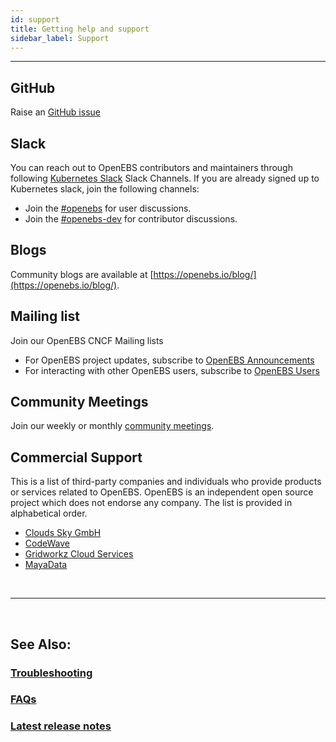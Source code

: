 ```yaml
---
id: support
title: Getting help and support
sidebar_label: Support
---
```

------


## GitHub

Raise an [GitHub issue](https://github.com/openebs/openebs/issues/new)

## Slack

You can reach out to OpenEBS contributors and maintainers through following [Kubernetes Slack](https://slack.k8s.io) Slack Channels. If you are already signed up to Kubernetes slack, join the following channels:  

- Join the [#openebs](https://kubernetes.slack.com/messages/openebs/) for user discussions.
- Join the [#openebs-dev](https://cloud-native.slack.com/messages/openebs-dev/) for contributor discussions.


## Blogs

Community blogs are available at [https://openebs.io/blog/](https://openebs.io/blog/). 


## Mailing list

Join our OpenEBS CNCF Mailing lists

- For OpenEBS project updates, subscribe to [OpenEBS Announcements](https://lists.cncf.io/g/cncf-openebs-announcements)
- For interacting with other OpenEBS users, subscribe to [OpenEBS Users](https://lists.cncf.io/g/cncf-openebs-users)

## Community Meetings

Join our weekly or monthly [community meetings](https://github.com/openebs/openebs/tree/master/community#community-meetings).

## Commercial Support

This is a list of third-party companies and individuals who provide products or services related to OpenEBS. OpenEBS is an independent open source project which does not endorse any company. The list is provided in alphabetical order.

- [Clouds Sky GmbH](https://cloudssky.com/en/)
- [CodeWave](https://codewave.eu/)
- [Gridworkz Cloud Services](https://www.gridworkz.com/)
- [MayaData](https://mayadata.io/)

<br>
<hr>
<br>

## See Also:

### [Troubleshooting](/v200/docs/next/troubleshooting.html)

### [FAQs](/v200/docs/next/faq.html)

### [Latest release notes](/v200/docs/next/releases.html)
